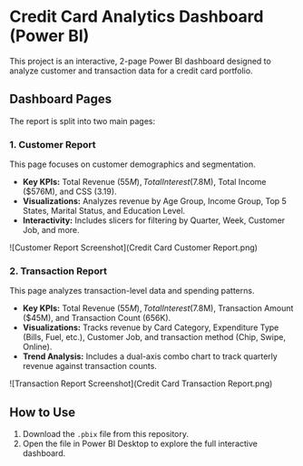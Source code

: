 # Credit Card Analytics Dashboard (Power BI)

This project is an interactive, 2-page Power BI dashboard designed to analyze customer and transaction data for a credit card portfolio.

## Dashboard Pages

The report is split into two main pages:

### 1. Customer Report
This page focuses on customer demographics and segmentation.
* **Key KPIs:** Total Revenue ($55M), Total Interest ($7.8M), Total Income ($576M), and CSS (3.19).
* **Visualizations:** Analyzes revenue by Age Group, Income Group, Top 5 States, Marital Status, and Education Level.
* **Interactivity:** Includes slicers for filtering by Quarter, Week, Customer Job, and more.

![Customer Report Screenshot](Credit Card Customer Report.png)

### 2. Transaction Report
This page analyzes transaction-level data and spending patterns.
* **Key KPIs:** Total Revenue ($55M), Total Interest ($7.8M), Transaction Amount ($45M), and Transaction Count (656K).
* **Visualizations:** Tracks revenue by Card Category, Expenditure Type (Bills, Fuel, etc.), Customer Job, and transaction method (Chip, Swipe, Online).
* **Trend Analysis:** Includes a dual-axis combo chart to track quarterly revenue against transaction counts.

![Transaction Report Screenshot](Credit Card Transaction Report.png)

## How to Use

1.  Download the `.pbix` file from this repository.
2.  Open the file in Power BI Desktop to explore the full interactive dashboard.
